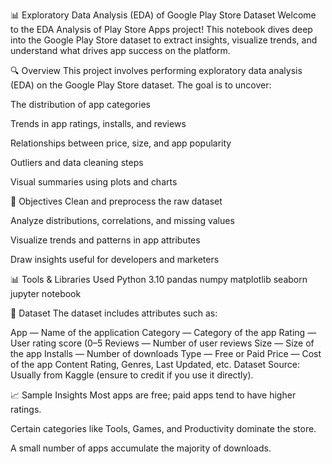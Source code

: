 📊 Exploratory Data Analysis (EDA) of Google Play Store Dataset
Welcome to the EDA Analysis of Play Store Apps project! This notebook dives deep into the Google Play Store dataset to extract insights, visualize trends, and understand what drives app success on the platform.

🔍 Overview
This project involves performing exploratory data analysis (EDA) on the Google Play Store dataset. The goal is to uncover:

The distribution of app categories

Trends in app ratings, installs, and reviews

Relationships between price, size, and app popularity

Outliers and data cleaning steps

Visual summaries using plots and charts

🧠 Objectives
Clean and preprocess the raw dataset

Analyze distributions, correlations, and missing values

Visualize trends and patterns in app attributes

Draw insights useful for developers and marketers

📊 Tools & Libraries Used
Python 3.10
pandas
numpy
matplotlib
seaborn
jupyter notebook

📂 Dataset
The dataset includes attributes such as:

App — Name of the application
Category — Category of the app
Rating — User rating score (0–5
Reviews — Number of user reviews
Size — Size of the app
Installs — Number of downloads
Type — Free or Paid
Price — Cost of the app
Content Rating, Genres, Last Updated, etc.
Dataset Source: Usually from Kaggle (ensure to credit if you use it directly).

📈 Sample Insights
Most apps are free; paid apps tend to have higher ratings.

Certain categories like Tools, Games, and Productivity dominate the store.

A small number of apps accumulate the majority of downloads.

